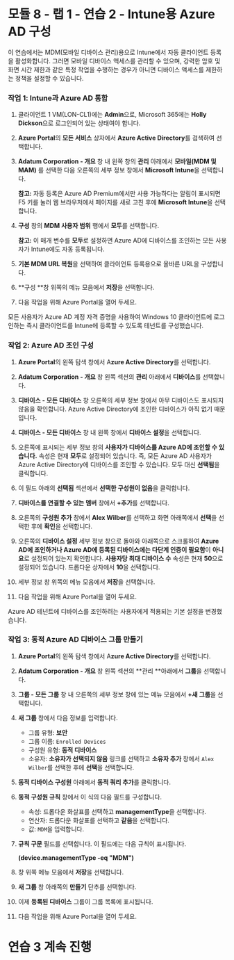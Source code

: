 ﻿# 모듈 8 - 랩 1 - 연습 2 - Intune용 Azure AD 구성 

이 연습에서는 MDM(모바일 디바이스 관리)용으로 Intune에서 자동 클라이언트 등록을 활성화합니다. 그러면 모바일 디바이스 액세스를 관리할 수 있으며, 강력한 암호 및 화면 시간 제한과 같은 특정 작업을 수행하는 경우가 아니면 디바이스 액세스를 제한하는 정책을 설정할 수 있습니다.

### 작업 1: Intune과 Azure AD 통합

1. 클라이언트 1 VM(LON-CL1)에는 **Admin**으로, Microsoft 365에는 **Holly Dickson**으로 로그인되어 있는 상태여야 합니다.

2. **Azure Portal**의 **모든 서비스** 상자에서 **Azure Active Directory**를 검색하여 선택합니다.

3. **Adatum Corporation - 개요** 창 내 왼쪽 창의 **관리** 아래에서 **모바일(MDM 및 MAM)** 를 선택한 다음 오른쪽의 세부 정보 창에서 **Microsoft Intune**을 선택합니다.

    **참고:** 자동 등록은 Azure AD Premium에서만 사용 가능하다는 알림이 표시되면 F5 키를 눌러 웹 브라우저에서 페이지를 새로 고친 후에 **Microsoft Intune**을 선택합니다.

4. **구성** 창의 **MDM 사용자 범위** 행에서 **모두**를 선택합니다.

    **참고:** 이 매개 변수를 **모두**로 설정하면 Azure AD에 디바이스를 조인하는 모든 사용자가 Intune에도 자동 등록됩니다.

5. **기본 MDM URL 복원**을 선택하여 클라이언트 등록용으로 올바른 URL을 구성합니다.

6. **구성 **창 위쪽의 메뉴 모음에서 **저장**을 선택합니다.

7. 다음 작업을 위해 Azure Portal을 열어 두세요.

모든 사용자가 Azure AD 계정 자격 증명을 사용하여 Windows 10 클라이언트에 로그인하는 즉시 클라이언트를 Intune에 등록할 수 있도록 테넌트를 구성했습니다.


### 작업 2: Azure AD 조인 구성

1. **Azure Portal**의 왼쪽 탐색 창에서 A**zure Active Directory**를 선택합니다.

2. **Adatum Corporation - 개요** 창 왼쪽 섹션의 **관리** 아래에서 **디바이스**를 선택합니다.

3. **디바이스 - 모든 디바이스** 창 오른쪽의 세부 정보 창에서 아무 디바이스도 표시되지 않음을 확인합니다. Azure Active Directory에 조인한 디바이스가 아직 없기 때문입니다.

4. **디바이스 - 모든 디바이스** 창 내 왼쪽 창에서 **디바이스 설정**을 선택합니다.

5. 오른쪽에 표시되는 세부 정보 창의 **사용자가 디바이스를 Azure AD에 조인할 수 있습니다.** 속성은 현재 **모두**로 설정되어 있습니다. 즉, 모든 Azure AD 사용자가 Azure Active Directory에 디바이스를 조인할 수 있습니다. 모두 대신 **선택됨**을 클릭합니다.

6. 이 필드 아래의 **선택됨** 섹션에서 **선택한 구성원이 없음**을 클릭합니다.

7. **디바이스를 연결할 수 있는 멤버** 창에서 **+추가**를 선택합니다.

8. 오른쪽의 **구성원 추가** 창에서 **Alex Wilber**를 선택하고 화면 아래쪽에서 **선택**을 선택한 후에 **확인**을 선택합니다.

9. 오른쪽의 **디바이스 설정** 세부 정보 창으로 돌아와 아래쪽으로 스크롤하여 **Azure AD에 조인하거나 Azure AD에 등록된 디바이스에는 다단계 인증이 필요함**이 **아니요**로 설정되어 있는지 확인합니다. **사용자당 최대 디바이스 수** 속성은 현재 **50**으로 설정되어 있습니다. 드롭다운 상자에서 **10**을 선택합니다.

10. 세부 정보 창 위쪽의 메뉴 모음에서 **저장**을 선택합니다.

11. 다음 작업을 위해 Azure Portal을 열어 두세요.

Azure AD 테넌트에 디바이스를 조인하려는 사용자에게 적용되는 기본 설정을 변경했습니다.


### 작업 3: 동적 Azure AD 디바이스 그룹 만들기

1. **Azure Portal**의 왼쪽 탐색 창에서 A**zure Active Directory**를 선택합니다.

2. **Adatum Corporation - 개요** 창 왼쪽 섹션의 **관리 **아래에서 **그룹**을 선택합니다.

3. **그룹 - 모든 그룹** 창 내 오른쪽의 세부 정보 창에 있는 메뉴 모음에서 **+새 그룹**을 선택합니다.

4. **새 그룹** 창에서 다음 정보를 입력합니다.

    - 그룹 유형: **보안**
    - 그룹 이름: `Enrolled Devices`
    - 구성원 유형: **동적 디바이스**
    - 소유자: **소유자가 선택되지 않음** 링크를 선택하고 **소유자 추가** 창에서 `Alex Wilber`를 선택한 후에 **선택**을 선택합니다.

5. **동적 디바이스 구성원** 아래에서 **동적 쿼리 추가**를 클릭합니다.

6. **동적 구성원 규칙** 창에서 이 식의 다음 필드를 구성합니다.

    - 속성: 드롭다운 화살표를 선택하고 **managementType**을 선택합니다.
    - 연산자: 드롭다운 화살표를 선택하고 **같음**을 선택합니다.  
    - 값: `MDM`을 입력합니다.

3. **규칙 구문** 필드를 선택합니다. 이 필드에는 다음 규칙이 표시됩니다.

    **(device.managementType -eq  &quot;MDM&quot;)**

7. 창 위쪽 메뉴 모음에서 **저장**을 선택합니다.

8. **새 그룹** 창 아래쪽의 **만들기** 단추를 선택합니다.

9. 이제 **등록된 디바이스** 그룹이 그룹 목록에 표시됩니다.

10. 다음 작업을 위해 Azure Portal을 열어 두세요.


# 연습 3 계속 진행
